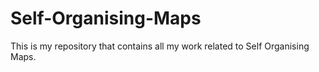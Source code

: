 # Self-Organising-Maps
This is my repository that contains all my work related to Self Organising Maps.
